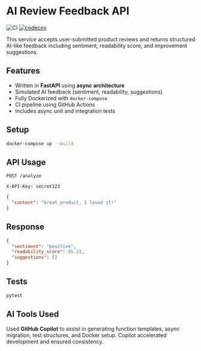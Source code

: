 
# AI Review Feedback API
![CI](https://github.com/amielsinue/poc-product-review-ai/actions/workflows/ci.yml/badge.svg)
[![codecov](https://codecov.io/gh/amielsinue/poc-product-review-ai/graph/badge.svg?token=ME7JKAPWIU)](https://codecov.io/gh/amielsinue/poc-product-review-ai)

This service accepts user-submitted product reviews and returns structured AI-like feedback including sentiment, readability score, and improvement suggestions.

## Features
- Written in **FastAPI** using **async architecture**
- Simulated AI feedback (sentiment, readability, suggestions)
- Fully Dockerized with `docker-compose`
- CI pipeline using GitHub Actions
- Includes async unit and integration tests

## Setup
```bash
docker-compose up --build
```

## API Usage
`POST /analyze`
```text
X-API-Key: secret123
```

```json
{
  "content": "Great product, I loved it!"
}
```

## Response
```json
{
  "sentiment": "positive",
  "readability_score": 85.23,
  "suggestions": []
}
```

## Tests
```bash
pytest
```

## AI Tools Used
Used **GitHub Copilot** to assist in generating function templates, async migration, test structures, and Docker setup. Copilot accelerated development and ensured consistency.
